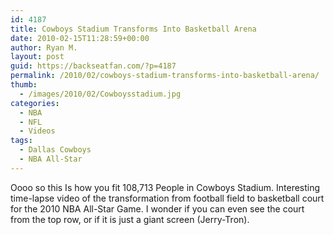 ```yaml
---
id: 4187
title: Cowboys Stadium Transforms Into Basketball Arena
date: 2010-02-15T11:28:59+00:00
author: Ryan M.
layout: post
guid: https://backseatfan.com/?p=4187
permalink: /2010/02/cowboys-stadium-transforms-into-basketball-arena/
thumb:
  - /images/2010/02/Cowboysstadium.jpg
categories:
  - NBA
  - NFL
  - Videos
tags:
  - Dallas Cowboys
  - NBA All-Star
---
```


<div class="entry">
  <p>
  </p>

  <p>
    Oooo so this Is how you fit 108,713 People in Cowboys Stadium. Interesting time-lapse video of the transformation from football field to basketball court for the 2010 NBA All-Star Game. I wonder if you can even see the court from the top row, or if it is just a giant screen (Jerry-Tron).
  </p>
</div>
